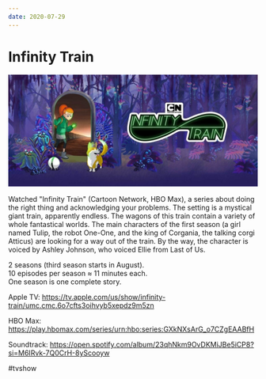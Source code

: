 ```yaml
---
date: 2020-07-29
---
```


# Infinity Train

![Infinity Train promo](infinity-train.jpg "Infinity Train promo")

Watched "Infinity Train" (Cartoon Network, HBO Max), a series about doing the right thing and acknowledging your problems.
The setting is a mystical giant train, apparently endless.
The wagons of this train contain a variety of whole fantastical worlds.
The main characters of the first season (a girl named Tulip, the robot One-One, and the king of Corgania, the talking corgi Atticus) are looking for a way out of the train.
By the way, the character is voiced by Ashley Johnson, who voiced Ellie from Last of Us.

2 seasons (third season starts in August).  
10 episodes per season ≈ 11 minutes each.  
One season is one complete story.

Apple TV: https://tv.apple.com/us/show/infinity-train/umc.cmc.6o7cfts3oihvyb5xepdz9m5zn

HBO Max: https://play.hbomax.com/series/urn:hbo:series:GXkNXsArG_o7CZgEAABfH

Soundtrack: https://open.spotify.com/album/23qhNkm9OvDKMiJBe5iCP8?si=M6IRvk-7Q0CrH-8yScooyw

#tvshow
